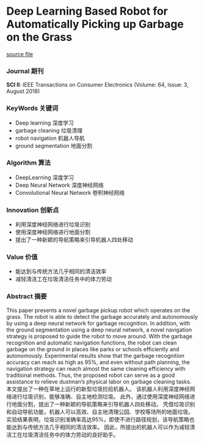# Deep Learning Based Robot for Automatically Picking up Garbage on the Grass

[source file](./CNN-2018.7-GarbageCleaning.pdf)

### Journal 期刊
**SCI II**: IEEE Transactions on Consumer Electronics (Volume: 64, Issue: 3, August 2018)

### KeyWords 关键词
- Deep learning 深度学习
- garbage cleaning 垃圾清理
- robot navigation 机器人导航
- ground segmentation 地面分割

### Algorithm 算法
- DeepLearning 深度学习
- Deep Neural Network 深度神经网络
- Convolutional Neural Network 卷积神经网络

### Innovation 创新点

- 利用深度神经网络进行垃圾识别
- 使用深度神经网络进行地面分割
- 提出了一种新颖的导航策略来引导机器人四处移动

### Value 价值

- 能达到与传统方法几乎相同的清洁效率
- 减轻清洁工在垃圾清洁任务中的体力劳动

### Abstract 摘要

This paper presents a novel garbage pickup robot which operates on the grass. The robot is able to detect the garbage accurately and autonomously by using a deep neural network for garbage recognition. In addition, with the ground segmentation using a deep neural network, a novel navigation strategy is proposed to guide the robot to move around. With the garbage recognition and automatic navigation functions, the robot can clean garbage on the ground in places like parks or schools efficiently and autonomously. Experimental results show that the garbage recognition accuracy can reach as high as 95%, and even without path planning, the navigation strategy can reach almost the same cleaning efficiency with traditional methods. Thus, the proposed robot can serve as a good assistance to relieve dustman’s physical labor on garbage cleaning tasks.  
本文提出了一种在草地上运行的新型垃圾捡拾机器人。 该机器人利用深度神经网络进行垃圾识别，能够准确、自主地检测垃圾。 此外，通过使用深度神经网络进行地面分割，提出了一种新颖的导航策略来引导机器人四处移动。 凭借垃圾识别和自动导航功能，机器人可以高效、自主地清理公园、学校等场所的地面垃圾。 实验结果表明，垃圾识别准确率高达95%，即使不进行路径规划，该导航策略也能达到与传统方法几乎相同的清洁效率。 因此，所提出的机器人可以作为减轻清洁工在垃圾清洁任务中的体力劳动的良好助手。

